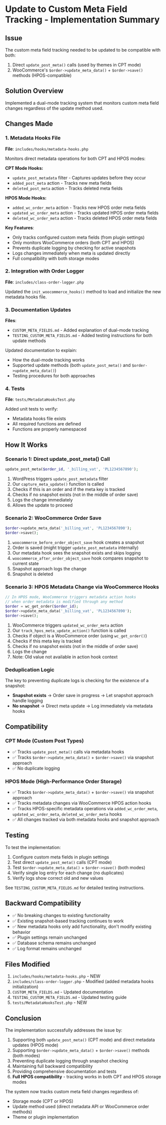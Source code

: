 # Update to Custom Meta Field Tracking - Implementation Summary

## Issue
The custom meta field tracking needed to be updated to be compatible with both:
1. Direct `update_post_meta()` calls (used by themes in CPT mode)
2. WooCommerce's `$order->update_meta_data()` + `$order->save()` methods (HPOS-compatible)

## Solution Overview
Implemented a dual-mode tracking system that monitors custom meta field changes regardless of the update method used.

## Changes Made

### 1. Metadata Hooks File
**File**: `includes/hooks/metadata-hooks.php`

Monitors direct metadata operations for both CPT and HPOS modes:

**CPT Mode Hooks:**
- `update_post_metadata` filter - Captures updates before they occur
- `added_post_meta` action - Tracks new meta fields
- `deleted_post_meta` action - Tracks deleted meta fields

**HPOS Mode Hooks:**
- `added_wc_order_meta` action - Tracks new HPOS order meta fields
- `updated_wc_order_meta` action - Tracks updated HPOS order meta fields
- `deleted_wc_order_meta` action - Tracks deleted HPOS order meta fields

**Key Features**:
- Only tracks configured custom meta fields (from plugin settings)
- Only monitors WooCommerce orders (both CPT and HPOS)
- Prevents duplicate logging by checking for active snapshots
- Logs changes immediately when meta is updated directly
- Full compatibility with both storage modes

### 2. Integration with Order Logger
**File**: `includes/class-order-logger.php`

Updated the `init_woocommerce_hooks()` method to load and initialize the new metadata hooks file.

### 3. Documentation Updates
**Files**: 
- `CUSTOM_META_FIELDS.md` - Added explanation of dual-mode tracking
- `TESTING_CUSTOM_META_FIELDS.md` - Added testing instructions for both update methods

Updated documentation to explain:
- How the dual-mode tracking works
- Supported update methods (both `update_post_meta()` and `$order->update_meta_data()`)
- Testing procedures for both approaches

### 4. Tests
**File**: `tests/MetadataHooksTest.php`

Added unit tests to verify:
- Metadata hooks file exists
- All required functions are defined
- Functions are properly namespaced

## How It Works

### Scenario 1: Direct update_post_meta() Call
```php
update_post_meta($order_id, '_billing_vat', 'PL1234567890');
```

1. WordPress triggers `update_post_metadata` filter
2. Our `capture_meta_update()` function is called
3. Checks if this is an order and if the meta key is tracked
4. Checks if no snapshot exists (not in the middle of order save)
5. Logs the change immediately
6. Allows the update to proceed

### Scenario 2: WooCommerce Order Save
```php
$order->update_meta_data('_billing_vat', 'PL1234567890');
$order->save();
```

1. `woocommerce_before_order_object_save` hook creates a snapshot
2. Order is saved (might trigger `update_post_metadata` internally)
3. Our metadata hook sees the snapshot exists and skips logging
4. `woocommerce_after_order_object_save` hook compares snapshot to current state
5. Snapshot approach logs the change
6. Snapshot is deleted

### Scenario 3: HPOS Metadata Change via WooCommerce Hooks
```php
// In HPOS mode, WooCommerce triggers metadata action hooks
// when order metadata is modified through any method
$order = wc_get_order($order_id);
$order->update_meta_data('_billing_vat', 'PL1234567890');
$order->save();
```

1. WooCommerce triggers `updated_wc_order_meta` action
2. Our `track_hpos_meta_update_action()` function is called
3. Checks if object is a WooCommerce order (using `wc_get_order()`)
4. Checks if this meta key is tracked
5. Checks if no snapshot exists (not in the middle of order save)
6. Logs the change
7. Note: Old value not available in action hook context

### Deduplication Logic
The key to preventing duplicate logs is checking for the existence of a snapshot:
- **Snapshot exists** → Order save in progress → Let snapshot approach handle logging
- **No snapshot** → Direct meta update → Log immediately via metadata hooks

## Compatibility

### CPT Mode (Custom Post Types)
- ✅ Tracks `update_post_meta()` calls via metadata hooks
- ✅ Tracks `$order->update_meta_data()` + `$order->save()` via snapshot approach
- ✅ No duplicate logging

### HPOS Mode (High-Performance Order Storage)
- ✅ Tracks `$order->update_meta_data()` + `$order->save()` via snapshot approach
- ✅ Tracks metadata changes via WooCommerce HPOS action hooks
- ✅ Tracks HPOS-specific metadata operations via `added_wc_order_meta`, `updated_wc_order_meta`, `deleted_wc_order_meta` hooks
- ✅ All changes tracked via both metadata hooks and snapshot approach

## Testing

To test the implementation:

1. Configure custom meta fields in plugin settings
2. Test direct `update_post_meta()` calls (CPT mode)
3. Test `$order->update_meta_data()` + `$order->save()` (both modes)
4. Verify single log entry for each change (no duplicates)
5. Verify logs show correct old and new values

See `TESTING_CUSTOM_META_FIELDS.md` for detailed testing instructions.

## Backward Compatibility

- ✅ No breaking changes to existing functionality
- ✅ Existing snapshot-based tracking continues to work
- ✅ New metadata hooks only add functionality, don't modify existing behavior
- ✅ Plugin settings remain unchanged
- ✅ Database schema remains unchanged
- ✅ Log format remains unchanged

## Files Modified

1. `includes/hooks/metadata-hooks.php` - NEW
2. `includes/class-order-logger.php` - Modified (added metadata hooks initialization)
3. `CUSTOM_META_FIELDS.md` - Updated documentation
4. `TESTING_CUSTOM_META_FIELDS.md` - Updated testing guide
5. `tests/MetadataHooksTest.php` - NEW

## Conclusion

The implementation successfully addresses the issue by:
1. Supporting both `update_post_meta()` (CPT mode) and direct metadata updates (HPOS mode)
2. Supporting `$order->update_meta_data()` + `$order->save()` methods (both modes)
3. Preventing duplicate logging through snapshot checking
4. Maintaining full backward compatibility
5. Providing comprehensive documentation and tests
6. **Full HPOS compatibility** - tracking works in both CPT and HPOS storage modes

The system now tracks custom meta field changes regardless of:
- Storage mode (CPT or HPOS)
- Update method used (direct metadata API or WooCommerce order methods)
- Theme or plugin implementation
